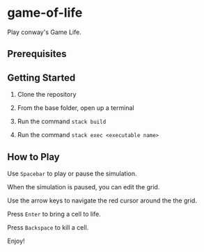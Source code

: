 # game-of-life

Play conway's Game Life. 

## Prerequisites

## Getting Started

1. Clone the repository

2. From the base folder, open up a terminal

3. Run the command `stack build`

4. Run the command `stack exec <executable name>`

## How to Play

Use `Spacebar` to play or pause the simulation.

When the simulation is paused, you can edit the grid.

Use the arrow keys to navigate the red cursor around the the grid.

Press `Enter` to bring a cell to life.

Press `Backspace` to kill a cell.

Enjoy!
